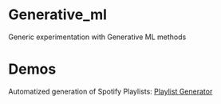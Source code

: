 # Generative_ml
Generic experimentation with Generative ML methods

# Demos
Automatized generation of Spotify Playlists:
[Playlist Generator](https://markodjordjic.github.io/generative_ml/playlist_generator_demo.html)

